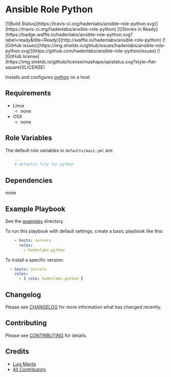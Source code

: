 # Ansible Role Python

<span class="badges" align="center">
[![Build Status](https://travis-ci.org/hadenlabs/ansible-role-python.svg)](https://travis-ci.org/hadenlabs/ansible-role-python)
[![Stories in Ready](https://badge.waffle.io/hadenlabs/ansible-role-python.svg?label=ready&title=Ready)](http://waffle.io/hadenlabs/ansible-role-python)
[![GitHub issues](https://img.shields.io/github/issues/hadenlabs/ansible-role-python.svg)](https://github.com/hadenlabs/ansible-role-python/issues)
[![GitHub license](https://img.shields.io/github/license/mashape/apistatus.svg?style=flat-square)](LICENSE)
</span>


Installs and configures [python][link-python] on a host.

## Requirements

 - Linux
   - none
 - OSX
   - none


## Role Variables

The default role variables in `defaults/main.yml` are:

```yaml
    ---
    # defaults file for python
```


## Dependencies

none

## Example Playbook

See the [examples](./examples/) directory.

To run this playbook with default settings, create a basic playbook like this:

```yaml
    - hosts: servers
      roles:
        - hadenlabs.python
```


To install a specific version:

```yaml
  - hosts: servers
    roles:
      - { role: hadenlabs.python }
```


## Changelog

Please see [CHANGELOG](CHANGELOG.md) for more information what has changed recently.

## Contributing

Please see [CONTRIBUTING](CONTRIBUTING.md) for details.

## Credits

- [Luis Mayta][link-luis]
- [All Contributors][link-contributors]


<!-- Other -->

[link-python]: https://www.python.org
[link-luis]: https://github.com/luismayta
[link-contributors]: contributors
